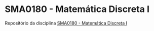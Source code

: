 # SMA0180 - Matemática Discreta I

Repositório da disciplina [SMA0180 - Matemática Discreta I](https://uspdigital.usp.br/jupiterweb/obterDisciplina?sgldis=SMA0180&verdis=5)
